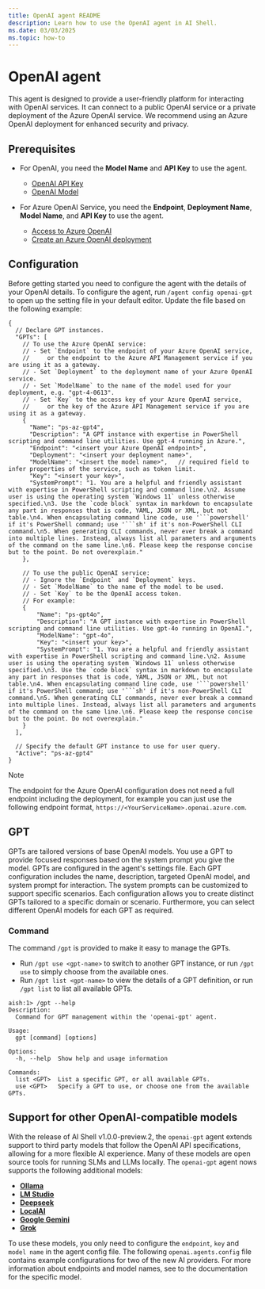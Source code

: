 ```yaml
---
title: OpenAI agent README
description: Learn how to use the OpenAI agent in AI Shell.
ms.date: 03/03/2025
ms.topic: how-to
---
```

# OpenAI agent

This agent is designed to provide a user-friendly platform for interacting with OpenAI services. It
can connect to a public OpenAI service or a private deployment of the Azure OpenAI service. We
recommend using an Azure OpenAI deployment for enhanced security and privacy.

## Prerequisites

- For OpenAI, you need the **Model Name** and **API Key** to use the agent.
  - [OpenAI API Key][09]
  - [OpenAI Model][10]

- For Azure OpenAI Service, you need the **Endpoint**, **Deployment Name**, **Model Name**, and
  **API Key** to use the agent.
  - [Access to Azure OpenAI][03]
  - [Create an Azure OpenAI deployment][01]

## Configuration

Before getting started you need to configure the agent with the details of your OpenAI details. To
configure the agent, run `/agent config openai-gpt` to open up the setting file in your default
editor. Update the file based on the following example:

```jsonc
{
  // Declare GPT instances.
  "GPTs": [
    // To use the Azure OpenAI service:
    // - Set `Endpoint` to the endpoint of your Azure OpenAI service,
    //     or the endpoint to the Azure API Management service if you are using it as a gateway.
    // - Set `Deployment` to the deployment name of your Azure OpenAI service.
    // - Set `ModelName` to the name of the model used for your deployment, e.g. "gpt-4-0613".
    // - Set `Key` to the access key of your Azure OpenAI service,
    //     or the key of the Azure API Management service if you are using it as a gateway.
    {
      "Name": "ps-az-gpt4",
      "Description": "A GPT instance with expertise in PowerShell scripting and command line utilities. Use gpt-4 running in Azure.",
      "Endpoint": "<insert your Azure OpenAI endpoint>",
      "Deployment": "<insert your deployment name>",
      "ModelName": "<insert the model name>",   // required field to infer properties of the service, such as token limit.
      "Key": "<insert your key>",
      "SystemPrompt": "1. You are a helpful and friendly assistant with expertise in PowerShell scripting and command line.\n2. Assume user is using the operating system `Windows 11` unless otherwise specified.\n3. Use the `code block` syntax in markdown to encapsulate any part in responses that is code, YAML, JSON or XML, but not table.\n4. When encapsulating command line code, use '```powershell' if it's PowerShell command; use '```sh' if it's non-PowerShell CLI command.\n5. When generating CLI commands, never ever break a command into multiple lines. Instead, always list all parameters and arguments of the command on the same line.\n6. Please keep the response concise but to the point. Do not overexplain."
    },

    // To use the public OpenAI service:
    // - Ignore the `Endpoint` and `Deployment` keys.
    // - Set `ModelName` to the name of the model to be used.
    // - Set `Key` to be the OpenAI access token.
    // For example:
    {
        "Name": "ps-gpt4o",
        "Description": "A GPT instance with expertise in PowerShell scripting and command line utilities. Use gpt-4o running in OpenAI.",
        "ModelName": "gpt-4o",
        "Key": "<insert your key>",
        "SystemPrompt": "1. You are a helpful and friendly assistant with expertise in PowerShell scripting and command line.\n2. Assume user is using the operating system `Windows 11` unless otherwise specified.\n3. Use the `code block` syntax in markdown to encapsulate any part in responses that is code, YAML, JSON or XML, but not table.\n4. When encapsulating command line code, use '```powershell' if it's PowerShell command; use '```sh' if it's non-PowerShell CLI command.\n5. When generating CLI commands, never ever break a command into multiple lines. Instead, always list all parameters and arguments of the command on the same line.\n6. Please keep the response concise but to the point. Do not overexplain."
    }
  ],

  // Specify the default GPT instance to use for user query.
  "Active": "ps-az-gpt4"
}
```

> [!NOTE]
> The endpoint for the Azure OpenAI configuration does not need a full endpoint including the
> deployment, for example you can just use the following endpoint format,
> `https://<YourServiceName>.openai.azure.com`.

## GPT

GPTs are tailored versions of base OpenAI models. You use a GPT to provide focused responses based
on the system prompt you give the model. GPTs are configured in the agent's settings file. Each GPT
configuration includes the name, description, targeted OpenAI model, and system prompt for
interaction. The system prompts can be customized to support specific scenarios. Each configuration
allows you to create distinct GPTs tailored to a specific domain or scenario. Furthermore, you can
select different OpenAI models for each GPT as required.

### Command

The command `/gpt` is provided to make it easy to manage the GPTs.

- Run `/gpt use <gpt-name>` to switch to another GPT instance, or run `/gpt use` to simply choose
  from the available ones.
- Run `/gpt list <gpt-name>` to view the details of a GPT definition, or run `/gpt list` to list all
  available GPTs.

```shell
aish:1> /gpt --help
Description:
  Command for GPT management within the 'openai-gpt' agent.

Usage:
  gpt [command] [options]

Options:
  -h, --help  Show help and usage information

Commands:
  list <GPT>  List a specific GPT, or all available GPTs.
  use <GPT>   Specify a GPT to use, or choose one from the available GPTs.
```

## Support for other OpenAI-compatible models

With the release of AI Shell v1.0.0-preview.2, the `openai-gpt` agent extends support to third party
models that follow the OpenAI API specifications, allowing for a more flexible AI experience. Many
of these models are open source tools for running SLMs and LLMs locally. The `openai-gpt` agent nows
supports the following additional models:

- [**Ollama**][08]
- [**LM Studio**][06]
- [**Deepseek**][04]
- [**LocalAI**][07]
- [**Google Gemini**][02]
- [**Grok**][05]

To use these models, you only need to configure the `endpoint`, `key` and `model name` in the agent
config file. The following `openai.agents.config` file contains example configurations for two of
the new AI providers. For more information about endpoints and model names, see to the documentation
for the specific model.

<!-- link references -->
[01]: /azure/ai-services/openai/how-to/create-resource?pivots=web-portal
[02]: https://ai.google.dev/gemini-api/docs/openai
[03]: https://aka.ms/oai/access?azure-portal=true
[04]: https://api-docs.deepseek.com/
[05]: https://docs.x.ai/docs/overview#migrating-from-another-llm-provider
[06]: https://lmstudio.ai/docs/api/openai-api
[07]: https://localai.io/
[08]: https://ollama.com/blog/openai-compatibility
[09]: https://platform.openai.com/api-keys
[10]: https://platform.openai.com/docs/models
